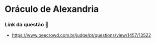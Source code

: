 # Oráculo de Alexandria
### Link da questão 🔗
- https://www.beecrowd.com.br/judge/pt/questions/view/1457/13522
